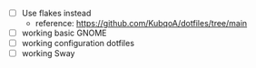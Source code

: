 - [ ] Use flakes instead
  - reference: https://github.com/KubqoA/dotfiles/tree/main
- [ ] working basic GNOME
- [ ] working configuration dotfiles
- [ ] working Sway
